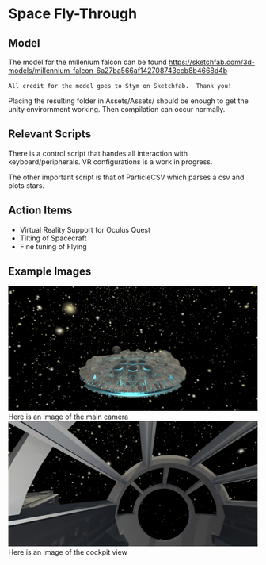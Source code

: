 # Space Fly-Through

## Model
The model for the millenium falcon can be found https://sketchfab.com/3d-models/millennium-falcon-6a27ba566af142708743ccb8b4668d4b

	All credit for the model goes to Stym on Sketchfab.  Thank you!


Placing the resulting folder in Assets/Assets/ should be enough to get the unity envirornment working.  Then compilation can occur normally.


## Relevant Scripts
There is a control script that handes all interaction with keyboard/peripherals.  VR configurations is a work in progress.

The other important script is that of ParticleCSV which parses a csv and plots stars.

## Action Items
- Virtual Reality Support for Oculus Quest
- Tilting of Spacecraft
- Fine tuning of Flying


## Example Images
![Exterior](example_1.png)
Here is an image of the main camera
![Cockpit](example_2.png)
Here is an image of the cockpit view
